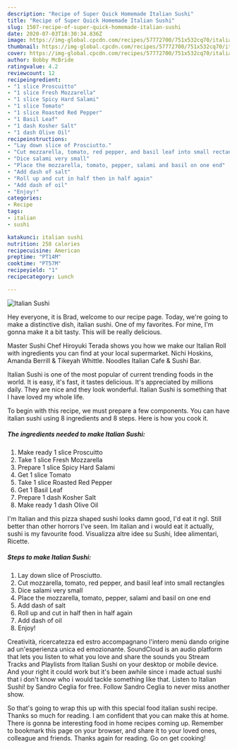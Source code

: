 ```yaml
---
description: "Recipe of Super Quick Homemade Italian Sushi"
title: "Recipe of Super Quick Homemade Italian Sushi"
slug: 1507-recipe-of-super-quick-homemade-italian-sushi
date: 2020-07-03T18:30:34.836Z
image: https://img-global.cpcdn.com/recipes/57772700/751x532cq70/italian-sushi-recipe-main-photo.jpg
thumbnail: https://img-global.cpcdn.com/recipes/57772700/751x532cq70/italian-sushi-recipe-main-photo.jpg
cover: https://img-global.cpcdn.com/recipes/57772700/751x532cq70/italian-sushi-recipe-main-photo.jpg
author: Bobby McBride
ratingvalue: 4.2
reviewcount: 12
recipeingredient:
- "1 slice Proscuitto"
- "1 slice Fresh Mozzarella"
- "1 slice Spicy Hard Salami"
- "1 slice Tomato"
- "1 slice Roasted Red Pepper"
- "1 Basil Leaf"
- "1 dash Kosher Salt"
- "1 dash Olive Oil"
recipeinstructions:
- "Lay down slice of Prosciutto."
- "Cut mozzarella, tomato, red pepper, and basil leaf into small rectangles"
- "Dice salami very small"
- "Place the mozzarella, tomato, pepper, salami and basil on one end"
- "Add dash of salt"
- "Roll up and cut in half then in half again"
- "Add dash of oil"
- "Enjoy!"
categories:
- Recipe
tags:
- italian
- sushi

katakunci: italian sushi 
nutrition: 258 calories
recipecuisine: American
preptime: "PT14M"
cooktime: "PT57M"
recipeyield: "1"
recipecategory: Lunch

---
```



![Italian Sushi](https://img-global.cpcdn.com/recipes/57772700/751x532cq70/italian-sushi-recipe-main-photo.jpg)

Hey everyone, it is Brad, welcome to our recipe page. Today, we're going to make a distinctive dish, italian sushi. One of my favorites. For mine, I'm gonna make it a bit tasty. This will be really delicious.

Master Sushi Chef Hiroyuki Terada shows you how we make our Italian Roll with ingredients you can find at your local supermarket. Nichi Hoskins, Amanda Berrill &amp; Tikeyah Whittle. Noodles Italian Cafe &amp; Sushi Bar.

Italian Sushi is one of the most popular of current trending foods in the world. It is easy, it's fast, it tastes delicious. It's appreciated by millions daily. They are nice and they look wonderful. Italian Sushi is something that I have loved my whole life.


To begin with this recipe, we must prepare a few components. You can have italian sushi using 8 ingredients and 8 steps. Here is how you cook it.

<!--inarticleads1-->

##### The ingredients needed to make Italian Sushi:

1. Make ready 1 slice Proscuitto
1. Take 1 slice Fresh Mozzarella
1. Prepare 1 slice Spicy Hard Salami
1. Get 1 slice Tomato
1. Take 1 slice Roasted Red Pepper
1. Get 1 Basil Leaf
1. Prepare 1 dash Kosher Salt
1. Make ready 1 dash Olive Oil


I&#39;m Italian and this pizza shaped sushi looks damn good, I&#39;d eat it ngl. Still better than other horrors I&#39;ve seen. Im italian and i would eat it actually, sushi is my favourite food. Visualizza altre idee su Sushi, Idee alimentari, Ricette. 

<!--inarticleads2-->

##### Steps to make Italian Sushi:

1. Lay down slice of Prosciutto.
1. Cut mozzarella, tomato, red pepper, and basil leaf into small rectangles
1. Dice salami very small
1. Place the mozzarella, tomato, pepper, salami and basil on one end
1. Add dash of salt
1. Roll up and cut in half then in half again
1. Add dash of oil
1. Enjoy!


Creatività, ricercatezza ed estro accompagnano l&#39;intero menù dando origine ad un&#39;esperienza unica ed emozionante. SoundCloud is an audio platform that lets you listen to what you love and share the sounds you Stream Tracks and Playlists from Italian Sushi on your desktop or mobile device. And your right it could work but it&#39;s been awhile since i made actual sushi that i don&#39;t know who i would tackle something like that. Listen to Italian Sushi! by Sandro Ceglia for free. Follow Sandro Ceglia to never miss another show. 

So that's going to wrap this up with this special food italian sushi recipe. Thanks so much for reading. I am confident that you can make this at home. There is gonna be interesting food in home recipes coming up. Remember to bookmark this page on your browser, and share it to your loved ones, colleague and friends. Thanks again for reading. Go on get cooking!
